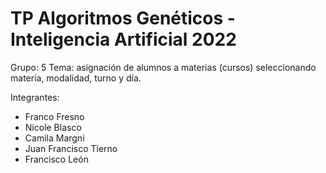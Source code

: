 # TP Algoritmos Genéticos - Inteligencia Artificial 2022
Grupo: 5
Tema: asignación de alumnos a materias (cursos) seleccionando materia, modalidad, turno y día.

Integrantes:
- Franco Fresno
- Nicole Blasco
- Camila Margni
- Juan Francisco Tierno
- Francisco León
